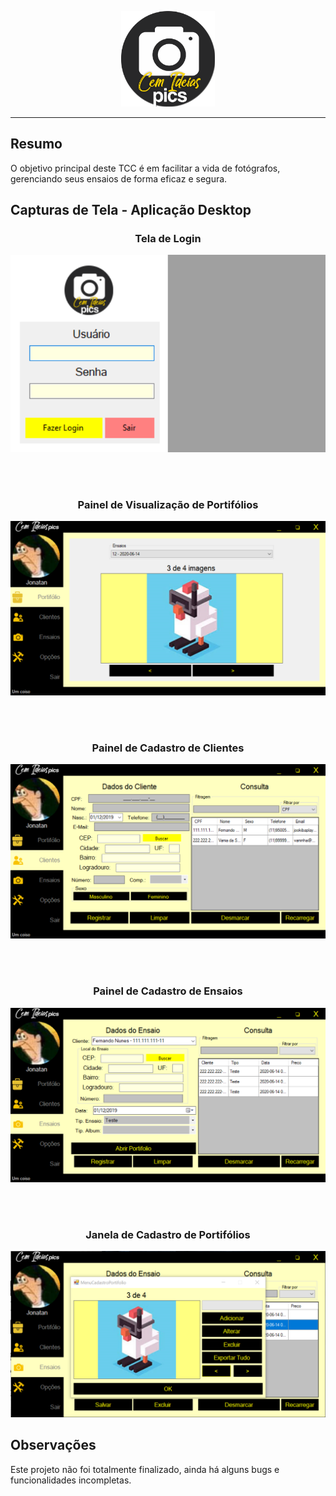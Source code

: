 <p align="center">
  <img width="150" src="https://github.com/Jonatan966/Cem-Ideias-Pics/blob/master/sources/CemIdeiasPics-Logo.png">
</p>

<hr>

## Resumo
O objetivo principal deste TCC é em facilitar a vida de fotógrafos, gerenciando seus ensaios de forma eficaz e segura.

## Capturas de Tela - Aplicação Desktop
<h3 align="center">Tela de Login</h3>
<p align="center">
  <kbd>
    <img src="https://github.com/Jonatan966/Cem-Ideias-Pics/blob/master/sources/programa-login.png">
  </kbd>  
</p>
<br><br>
<h3 align="center">Painel de Visualização de Portifólios</h3>
<p align="center">
  <kbd>
    <img width="700" src="https://github.com/Jonatan966/Cem-Ideias-Pics/blob/master/sources/programa-portifolio.png">
  </kbd>  
</p>
<br><br>
<h3 align="center">Painel de Cadastro de Clientes</h3>
<p align="center">
  <kbd>
    <img width="700" src="https://github.com/Jonatan966/Cem-Ideias-Pics/blob/master/sources/programa-clientes.png">
  </kbd>  
</p>
<br><br>
<h3 align="center">Painel de Cadastro de Ensaios</h3>
<p align="center">
  <kbd>
    <img width="700" src="https://github.com/Jonatan966/Cem-Ideias-Pics/blob/master/sources/programa-ensaios.png">
  </kbd>  
</p>
<br><br>
<h3 align="center">Janela de Cadastro de Portifólios</h3>
<p align="center">
  <kbd>
    <img width="700" src="https://github.com/Jonatan966/Cem-Ideias-Pics/blob/master/sources/programa-ensaios-portifolio.png">
  </kbd>  
</p>

## Observações
Este projeto não foi totalmente finalizado, ainda há alguns bugs e funcionalidades incompletas.
